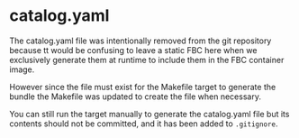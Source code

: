 # catalog.yaml

The catalog.yaml file was intentionally removed from the git repository because tt would be confusing to leave a static FBC here when we exclusively generate them at runtime to include them in the FBC container image.

However since the file must exist for the Makefile target to generate the bundle the Makefile was updated to create the file when necessary.

You can still run the target manually to generate the catalog.yaml file but its contents should not be committed, and it has been added to `.gitignore`.
